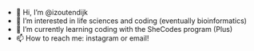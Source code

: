 - 👋 Hi, I’m @izoutendijk
- 👀 I’m interested in life sciences and coding (eventually bioinformatics)
- 🌱 I’m currently learning coding with the SheCodes program (Plus)
- 📫 How to reach me: instagram or email!

<!---
izoutendijk/izoutendijk is a ✨ special ✨ repository because its `README.md` (this file) appears on your GitHub profile.
You can click the Preview link to take a look at your changes.
--->
